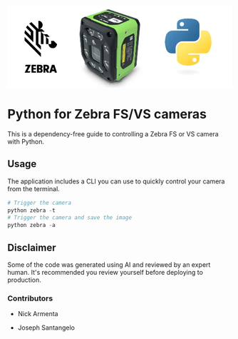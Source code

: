 ![banner](docs/camera.webp)
# Python for Zebra FS/VS cameras

This is a dependency-free guide to controlling a Zebra FS or VS camera with Python.

## Usage

The application includes a CLI you can use to quickly control your camera from the terminal.

```py
# Trigger the camera
python zebra -t
# Trigger the camera and save the image
python zebra -a
```

## Disclaimer

Some of the code was generated using AI and reviewed by an expert human. It's recommended you review yourself before deploying to production.

### Contributors

- Nick Armenta

- Joseph Santangelo
